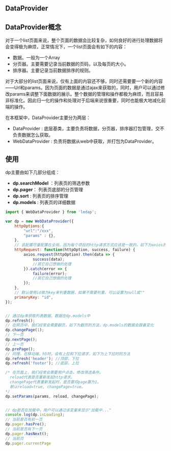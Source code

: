 DataProvider
---

## DataProvider概念
对于一个list页面来说，整个页面的数据会比较复杂，如何良好的进行处理数据将会变得极为麻烦，正常情况下，一个list页面会有如下的内容：

* 数据。一般为一个Array
* 分页器。主要需要记录当前数据的页码，以及每页的大小。
* 排序器。主要记录当前数据排序的规则。

对于大部分的list页面来说，仅有上面的内容还不够，同时还需要要一个新的内容——Url和params。因为页面的数据是通过ajax来获取的，同时，用户可以通过修改params来调整下面数据的展示。整个数据的管理和操作都极为麻烦，而且容易非标准化。因此归一化的操作和处理对于后端来说很重要，同时也能极大地减化前端的操作。

在本框架中，DataProvider主要分为两层：

* DataProvider : 底层基类，主要负责将数据，分页器，排序器打包管理，交不负责数据怎么获取。
* WebDataProvider : 负责将数据从web中获取，并打包为DataProvider。

## 使用

dp主要由如下几部分组成：

* **dp.searchModel** ：列表页的筛选参数
* **dp.pager**： 列表页底部的分页管理
* **dp.sort** : 列表页的排序管理
* **dp.models** : 列表页的详细数据

```javascript
import { WebDataProvider } from 'ledap';

var dp = new WebDataProvider({
    httpOptions:{
        "url":"/xxx",
        "params" : {},
    },
    // 该配置尽量配置在全局，因为每个项目的http请求方式应该是一致的。如下为axios的示例，用户可以根据实际的情况，配置自己的ajax请求方式
    httpRequest: function(httpOption, success, failure) {
        axios.request(httpOption).then(data => {
            success(data);
            //其它自己想做的处理
        }).catch(error => {
            failure(error);
            //其它自己想做的处理
        });
    },
    // 默认使用id做为key来判重数据，如果不需要判重，可以设置为null或""
    primaryKey: "id",
});


// 通过dp来获取列表数据，数据在dp.models中
dp.refresh();
// 在网页中，我们经常会需要翻页，如下为翻页的方法，dp.models的数据会跟着变化
dp.changePage(1);
// 下一页
dp.nextPage();
// 上一页
dp.prePage();
// 同理，在移动端，h5时，会有上拉和下拉请求，如下为上下拉时的方法
dp.refresh('header'); //顶部，下拉
dp.refresh('footer'); //底部，上拉

/* 在页面上，我们经常会需要用户点击，修改筛选条件。
  reload代表是否重新发起http请求。
  changePage代表重新发起时，是否要将page置为1。
  默认reload=true, changePage=true。
*/
dp.setParams(params, reload, changePage);


// dp是否在加载中，用户可以通过该变量来显示"加载中..."
console.log(dp.isLoading);
// 当前是否有前一页
dp.pager.hasPre();
// 当前是否有下一页
dp.pager.hasNext();
// 当前页
dp.pager.currentPage

```

